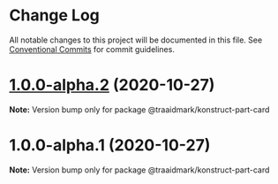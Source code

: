 # Change Log

All notable changes to this project will be documented in this file.
See [Conventional Commits](https://conventionalcommits.org) for commit guidelines.

# [1.0.0-alpha.2](https://github.com/traaidmark/konstruct/compare/@traaidmark/konstruct-part-card@1.0.0-alpha.1...@traaidmark/konstruct-part-card@1.0.0-alpha.2) (2020-10-27)

**Note:** Version bump only for package @traaidmark/konstruct-part-card





# 1.0.0-alpha.1 (2020-10-27)

**Note:** Version bump only for package @traaidmark/konstruct-part-card
